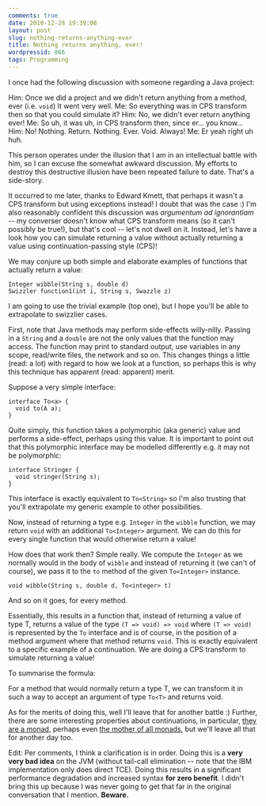 ```yaml
---
comments: true
date: 2010-12-28 19:39:08
layout: post
slug: nothing-returns-anything-ever
title: Nothing returns anything, ever!
wordpressid: 866
tags: Programming
---
```


I once had the following discussion with someone regarding a Java project:



> 
Him: Once we did a project and we didn't return anything from a method, ever (i.e. `void`) It went very well.
Me: So everything was in CPS transform then so that you could simulate it?
Him: No, we didn't ever return anything ever!
Me: So uh, it was uh, in CPS transform then, since er... you know...
Him: No! Nothing. Return. Nothing. Ever. Void. Always!
Me: Er yeah right uh huh.




This person operates under the illusion that I am in an intellectual battle with him, so I can excuse the somewhat awkward discussion. My efforts to destroy this destructive illusion have been repeated failure to date. That's a side-story.

It occurred to me later, thanks to Edward Kmett, that perhaps it wasn't a CPS transform but using exceptions instead! I doubt that was the case :) I'm also reasonably confident this discussion was _argumentum ad ignorantiam_ -- my converser doesn't know what CPS transform means (so it can't possibly be true!), but that's cool -- let's not dwell on it. Instead, let's have a look how you can simulate returning a value without actually returning a value using continuation-passing style (CPS)!

We may conjure up both simple and elaborate examples of functions that actually return a value:


    
~~~{.Java}
Integer wibble(String s, double d)
Swizzler function1(int i, String s, Swazzle z)
~~~



I am going to use the trivial example (top one), but I hope you'll be able to extrapolate to swizzlier cases.

First, note that Java methods may perform side-effects willy-nilly. Passing in a `String` and a `double` are not the only values that the function may access. The function may print to standard output, use variables in any scope, read/write files, the network and so on. This changes things a little (read: a lot) with regard to how we look at a function, so perhaps this is why this technique has apparent (read: apparent) merit.

Suppose a very simple interface:


    
~~~{.Java}
interface To<a> {
  void to(A a);
}
~~~



Quite simply, this function takes a polymorphic (aka generic) value and performs a side-effect, perhaps using this value. It is important to point out that this polymorphic interface may be modelled differently e.g. it may not be polymorphic:


    
~~~{.Java}
interface Stringer {
  void stringer(String s);
}
~~~



This interface is exactly equivalent to `To<String>` so I'm also trusting that you'll extrapolate my generic example to other possibilities.

Now, instead of returning a type e.g. `Integer` in the `wibble` function, we may return `void` with an additional `To<Integer>` argument. We can do this for every single function that would otherwise return a value!

How does that work then? Simple really. We compute the `Integer` as we normally would in the body of `wibble` and instead of returning it (we can't of course), we pass it to the `to` method of the given `To<Integer>` instance.


    
~~~{.Java}
void wibble(String s, double d, To<integer> t)
~~~



And so on it goes, for every method.

Essentially, this results in a function that, instead of returning a value of type T, returns a value of the type `(T => void) => void` where `(T => void)` is represented by the `To` interface and is of course, in the position of a method argument where that method returns `void`. This is exactly equivalent to a specific example of a continuation. We are doing a CPS transform to simulate returning a value!

To summarise the formula:



> 
For a method that would normally return a type T, we can transform it in such a way to accept an argument of type `To<T>` and returns void.




As for the merits of doing this, well I'll leave that for another battle :) Further, there are some interesting properties about continuations, in particular, [they are a monad](http://blog.tmorris.net/continuation-monad-in-scala/), perhaps even [the mother of all monads](http://blog.sigfpe.com/2008/12/mother-of-all-monads.html), but we'll leave all that for another day too.

Edit: Per comments, I think a clarification is in order. Doing this is a **very very bad idea** on the JVM (without tail-call elimination -- note that the IBM implementation only does direct TCE). Doing this results in a significant performance degradation and increased syntax **for zero benefit**. I didn't bring this up because I was never going to get that far in the original conversation that I mention. **Beware.**

